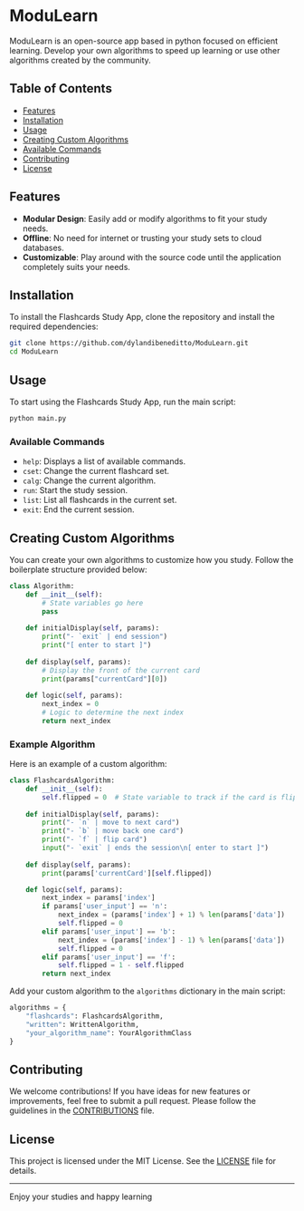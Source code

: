 # ModuLearn

ModuLearn is an open-source app based in python focused on efficient learning. Develop your own algorithms to speed up learning or use other algorithms created by the community.

## Table of Contents

- [Features](#features)
- [Installation](#installation)
- [Usage](#usage)
- [Creating Custom Algorithms](#creating-custom-algorithms)
- [Available Commands](#available-commands)
- [Contributing](#contributing)
- [License](#license)

## Features

- **Modular Design**: Easily add or modify algorithms to fit your study needs.
- **Offline**: No need for internet or trusting your study sets to cloud databases.
- **Customizable**: Play around with the source code until the application completely suits your needs.

## Installation

To install the Flashcards Study App, clone the repository and install the required dependencies:

```bash
git clone https://github.com/dylandibeneditto/ModuLearn.git
cd ModuLearn
```

## Usage

To start using the Flashcards Study App, run the main script:

```bash
python main.py
```

### Available Commands

- `help`: Displays a list of available commands.
- `cset`: Change the current flashcard set.
- `calg`: Change the current algorithm.
- `run`: Start the study session.
- `list`: List all flashcards in the current set.
- `exit`: End the current session.

## Creating Custom Algorithms

You can create your own algorithms to customize how you study. Follow the boilerplate structure provided below:

```python
class Algorithm:
    def __init__(self):
        # State variables go here
        pass
    
    def initialDisplay(self, params):
        print("- `exit` | end session")
        print("[ enter to start ]")
        
    def display(self, params):
        # Display the front of the current card
        print(params["currentCard"][0])
        
    def logic(self, params):
        next_index = 0
        # Logic to determine the next index
        return next_index
```

### Example Algorithm

Here is an example of a custom algorithm:

```python
class FlashcardsAlgorithm:
    def __init__(self):
        self.flipped = 0  # State variable to track if the card is flipped
    
    def initialDisplay(self, params):
        print("- `n` | move to next card")
        print("- `b` | move back one card")
        print("- `f` | flip card")
        input("- `exit` | ends the session\n[ enter to start ]")
        
    def display(self, params):
        print(params['currentCard'][self.flipped])

    def logic(self, params):
        next_index = params['index']
        if params['user_input'] == 'n':
            next_index = (params['index'] + 1) % len(params['data'])
            self.flipped = 0
        elif params['user_input'] == 'b':
            next_index = (params['index'] - 1) % len(params['data'])
            self.flipped = 0
        elif params['user_input'] == 'f':
            self.flipped = 1 - self.flipped
        return next_index
```

Add your custom algorithm to the `algorithms` dictionary in the main script:

```python
algorithms = {
    "flashcards": FlashcardsAlgorithm,
    "written": WrittenAlgorithm,
    "your_algorithm_name": YourAlgorithmClass
}
```

## Contributing

We welcome contributions! If you have ideas for new features or improvements, feel free to submit a pull request. Please follow the guidelines in the [CONTRIBUTIONS](./CONTRIBUTIONS.md) file.

## License

This project is licensed under the MIT License. See the [LICENSE](./LICENSE.md) file for details.

---

Enjoy your studies and happy learning